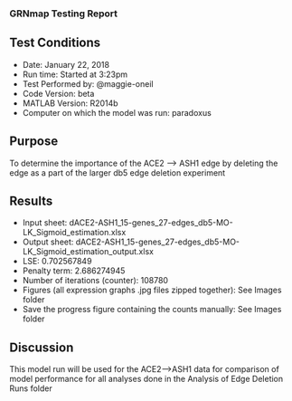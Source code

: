### GRNmap Testing Report
## Test Conditions

* Date: January 22, 2018
* Run time: Started at 3:23pm
* Test Performed by: @maggie-oneil
* Code Version: beta
* MATLAB Version: R2014b
* Computer on which the model was run: paradoxus

## Purpose
To determine the importance of the ACE2 --> ASH1 edge by deleting the edge as a part of the larger db5 edge deletion experiment

## Results

* Input sheet: dACE2-ASH1_15-genes_27-edges_db5-MO-LK_Sigmoid_estimation.xlsx
* Output sheet: dACE2-ASH1_15-genes_27-edges_db5-MO-LK_Sigmoid_estimation_output.xlsx
* LSE: 0.702567849
* Penalty term: 2.686274945
* Number of iterations (counter): 108780
* Figures (all expression graphs .jpg files zipped together): See Images folder
* Save the progress figure containing the counts manually: See Images folder

## Discussion 
This model run will be used for the ACE2-->ASH1 data for comparison of model performance for all analyses done in the Analysis of Edge Deletion Runs folder
